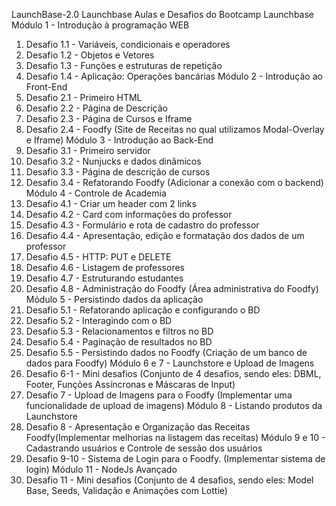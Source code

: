 LaunchBase-2.0
Launchbase
Aulas e Desafios do Bootcamp Launchbase
Módulo 1 - Introdução à programação WEB
 1. Desafio 1.1 - Variáveis, condicionais e operadores
 2. Desafio 1.2 - Objetos e Vetores
 3. Desafio 1.3 - Funções e estruturas de repetição
 4. Desafio 1.4 - Aplicação: Operações bancárias
Módulo 2 - Introdução ao Front-End
 1. Desafio 2.1 - Primeiro HTML
 2. Desafio 2.2 - Página de Descrição
 3. Desafio 2.3 - Página de Cursos e Iframe
 4. Desafio 2.4 - Foodfy (Site de Receitas no qual utilizamos Modal-Overlay e Iframe)
Módulo 3 - Introdução ao Back-End
 1. Desafio 3.1 - Primeiro servidor
 2. Desafio 3.2 - Nunjucks e dados dinâmicos
 3. Desafio 3.3 - Página de descrição de cursos
 4. Desafio 3.4 - Refatorando Foodfy (Adicionar a conexão com o backend)
Módulo 4 - Controle de Academia
 1. Desafio 4.1 - Criar um header com 2 links
 2. Desafio 4.2 - Card com informações do professor
 3. Desafio 4.3 - Formulário e rota de cadastro do professor
 4. Desafio 4.4 - Apresentação, edição e formatação dos dados de um professor
 5. Desafio 4.5 - HTTP: PUT e DELETE
 6. Desafio 4.6 - Listagem de professores
 7. Desafio 4.7 - Estruturando estudantes
 8. Desafio 4.8 - Administração do Foodfy (Área administrativa do Foodfy)
Módulo 5 - Persistindo dados da aplicação
 1. Desafio 5.1 - Refatorando aplicação e configurando o BD
 2. Desafio 5.2 - Interagindo com o BD
 3. Desafio 5.3 - Relacionamentos e filtros no BD
 4. Desafio 5.4 - Paginação de resultados no BD
 5. Desafio 5.5 - Persistindo dados no Foodfy (Criação de um banco de dados para Foodfy)
Módulo 6 e 7 - Launchstore e Upload de Imagens
 1. Desafio 6-1 - Mini desafios (Conjunto de 4 desafios, sendo eles: DBML, Footer, Funções Assíncronas e Máscaras de Input)
 2. Desafio 7 - Upload de Imagens para o Foodfy (Implementar uma funcionalidade de upload de imagens)
Módulo 8 - Listando produtos da Launchstore
 1. Desafio 8 - Apresentação e Organização das Receitas Foodfy(Implementar melhorias na listagem das receitas)
Módulo 9 e 10 - Cadastrando usuários e Controle de sessão dos usuários
 1. Desafio 9-10 - Sistema de Login para o Foodfy. (Implementar sistema de login)
Módulo 11 - NodeJs Avançado
 1. Desafio 11 - Mini desafios (Conjunto de 4 desafios, sendo eles: Model Base, Seeds, Validação e Animações com Lottie)